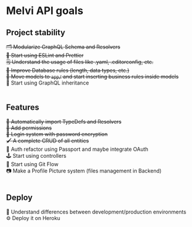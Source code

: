 # Melvi API goals

## Project stability

~~🗂 Modularize GraphQL Schema and Resolvers~~ <br>
~~💅 Start using ESLint and Prettier~~ <br>
~~🗒 Understand the usage of files like .yaml, .editorconfig, etc.~~ <br>
~~🔐 Improve Database rules (length, data types, etc.)~~ <br>
~~🚚 Move models to `app/` and start inserting business rules inside models~~ <br>
👨 Start using GraphQL inheritance <br>
<br>

## Features

~~🤖 Automatically import TypeDefs and Resolvers~~ <br>
~~🎫 Add permissions~~ <br>
~~🔑 Login system with password encryption~~<br>
~~🖌 A complete CRUD of all entities~~ <br>
🔑 Auth refactor using Passport and maybe integrate OAuth<br>
🕹️ Start using controllers <br>
🌳 Start using Git Flow <br>
📷 Make a Profile Picture system (files management in Backend) <br>
<br>

## Deploy

🌿 Understand differences between development/production environments <br>
⚙️ Deploy it on Heroku
